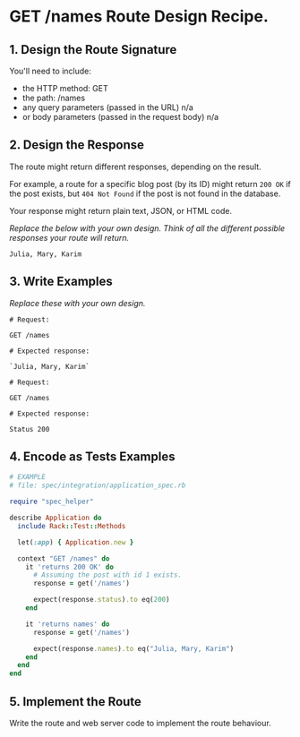 # GET /names Route Design Recipe.

## 1. Design the Route Signature

You'll need to include:
  * the HTTP method: GET
  * the path: /names
  * any query parameters (passed in the URL) n/a
  * or body parameters (passed in the request body) n/a

## 2. Design the Response

The route might return different responses, depending on the result.

For example, a route for a specific blog post (by its ID) might return `200 OK` if the post exists, but `404 Not Found` if the post is not found in the database.

Your response might return plain text, JSON, or HTML code. 

_Replace the below with your own design. Think of all the different possible responses your route will return._



`Julia, Mary, Karim`

## 3. Write Examples

_Replace these with your own design._

```
# Request:

GET /names

# Expected response:

`Julia, Mary, Karim`
```

```
# Request:

GET /names

# Expected response:

Status 200
```

## 4. Encode as Tests Examples

```ruby
# EXAMPLE
# file: spec/integration/application_spec.rb

require "spec_helper"

describe Application do
  include Rack::Test::Methods

  let(:app) { Application.new }

  context "GET /names" do
    it 'returns 200 OK' do
      # Assuming the post with id 1 exists.
      response = get('/names')

      expect(response.status).to eq(200)
    end

    it 'returns names' do
      response = get('/names')

      expect(response.names).to eq("Julia, Mary, Karim")
    end
  end
end
```

## 5. Implement the Route

Write the route and web server code to implement the route behaviour.